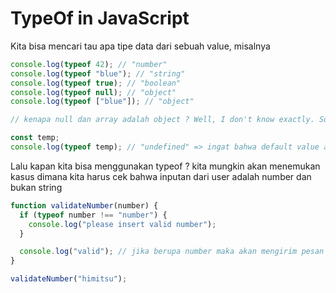 # TypeOf in JavaScript

Kita bisa mencari tau apa tipe data dari sebuah value, misalnya

```javascript
console.log(typeof 42); // "number"
console.log(typeof "blue"); // "string"
console.log(typeof true); // "boolean"
console.log(typeof null); // "object"
console.log(typeof ["blue"]); // "object"

// kenapa null dan array adalah object ? Well, I don't know exactly. So, let's make it our task to find the answer

const temp;
console.log(typeof temp); // "undefined" => ingat bahwa default value adalah undefined
```

Lalu kapan kita bisa menggunakan typeof ? kita mungkin akan menemukan kasus dimana kita harus cek bahwa inputan dari user adalah number dan bukan string

```javascript
function validateNumber(number) {
  if (typeof number !== "number") {
    console.log("please insert valid number");
  }

  console.log("valid"); // jika berupa number maka akan mengirim pesan
}

validateNumber("himitsu");
```
